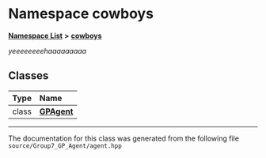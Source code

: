 

# Namespace cowboys



[**Namespace List**](namespaces.md) **>** [**cowboys**](namespacecowboys.md)



_yeeeeeeeehaaaaaaaaa_ 
















## Classes

| Type | Name |
| ---: | :--- |
| class | [**GPAgent**](classcowboys_1_1_g_p_agent.md) <br> |



















































------------------------------
The documentation for this class was generated from the following file `source/Group7_GP_Agent/agent.hpp`

